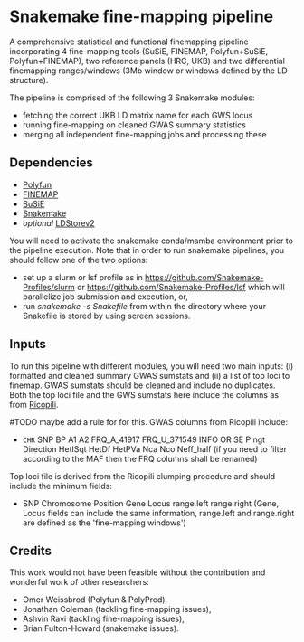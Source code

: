 # Snakemake fine-mapping pipeline
A comprehensive statistical and functional finemapping pipeline incorporating 4 fine-mapping tools (SuSiE, FINEMAP, Polyfun+SuSiE, Polyfun+FINEMAP), two reference panels (HRC, UKB) and two differential finemapping ranges/windows (3Mb window or windows defined by the LD structure).

The pipeline is comprised of the following 3 Snakemake modules:
- fetching the correct UKB LD matrix name for each GWS locus 
- running fine-mapping on cleaned GWAS summary statistics
- merging all independent fine-mapping jobs and processing these

## Dependencies

- [Polyfun](https://github.com/omerwe/polyfun)
- [FINEMAP](http://www.christianbenner.com/)
- [SuSiE](https://github.com/stephenslab/susieR)
- [Snakemake](https://snakemake.readthedocs.io/en/stable/getting_started/installation.html)
- *optional* [LDStorev2](http://www.christianbenner.com/#)

You will need to activate the snakemake conda/mamba environment prior to the pipeline execution.
Note that in order to run snakemake pipelines, you should follow one of the two options: 
- set up a slurm or lsf profile as in https://github.com/Snakemake-Profiles/slurm or https://github.com/Snakemake-Profiles/lsf which will parallelize job submission and execution, or, 
- run *snakemake -s Snakefile* from within the directory where your Snakefile is stored by using screen sessions.


## Inputs

To run this pipeline with different modules, you will need two main inputs: (i) formatted and cleaned summary GWAS sumstats and (ii) a list of top loci to finemap. GWAS sumstats should be cleaned and include no duplicates. Both the top loci file and the GWS sumstats here include the columns as from [Ricopili](https://sites.google.com/a/broadinstitute.org/ricopili/overview).

#TODO maybe add a rule for for this.
GWAS columns from Ricopili include:
- ```CHR```  SNP  BP  A1  A2  FRQ_A_41917  FRQ_U_371549  INFO  OR  SE  P  ngt  Direction  HetISqt  HetDf  HetPVa  Nca  Nco  Neff_half
(if you need to filter according to the MAF then the FRQ columns shall be renamed)

Top loci file is derived from the Ricopili clumping procedure and should include the minimum fields:
- SNP  Chromosome  Position  Gene  Locus  range.left  range.right
(Gene, Locus fields can include the same information, range.left and range.right are defined as the 'fine-mapping windows')

## Credits
This work would not have been feasible without the contribution and wonderful work of other researchers:
- Omer Weissbrod (Polyfun & PolyPred),
- Jonathan Coleman (tackling fine-mapping issues),
- Ashvin Ravi (tackling fine-mapping issues),
- Brian Fulton-Howard (snakemake issues).
